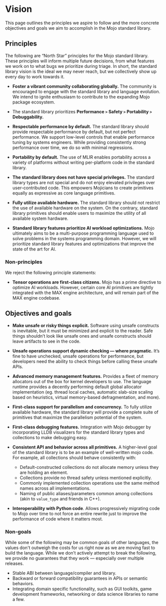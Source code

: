 # Vision

This page outlines the principles we aspire to follow and the more concrete
objectives and goals we aim to accomplish in the Mojo standard library.

## Principles

The following are “North Star” principles for the Mojo standard library.
These principles will inform multiple future decisions, from what features we
work on to what bugs we prioritize during triage. In short, the standard library
vision is the ideal we may never reach, but we collectively show up every day
to work towards it.

- **Foster a vibrant community collaborating globally.** The community is
encouraged to engage with the standard library and language evolution. We
intend to ignite enthusiasm to contribute to the expanding Mojo package
ecosystem.

- The standard library prioritizes
  **Performance `>` Safety `>` Portability `>` Debuggability.**

- **Respectable performance by default.** The standard library should provide
respectable performance by default, but not perfect performance. We support
low-level controls that enable performance tuning by systems engineers. While
providing consistently strong performance over time, we do so with minimal
regressions.

- **Portability by default.** The use of MLIR enables portability across a
variety of platforms without writing per-platform code in the standard library.

- **The standard library does not have special privileges.** The standard
library types are not special and do not enjoy elevated privileges over
user-contributed code. This empowers Mojicians to create primitives equally as
expressive as core language primitives.

- **Fully utilize available hardware.** The standard library should not restrict
the use of available hardware on the system. On the contrary, standard library
primitives should enable users to maximize the utility of all available system
hardware.

- **Standard library features prioritize AI workload optimizations.** Mojo
ultimately aims to be a multi-purpose programming language used to solve
problems in the systems programming domain. However, we will prioritize standard
library features and optimizations that improve the state of the art for AI.

### Non-principles

We reject the following principle statements:

- **Tensor operations are first-class citizens.** Mojo has a prime directive to
  optimize AI workloads. However, certain core AI primitives are tightly
  integrated with the MAX engine architecture, and will remain part of the MAX
  engine codebase.

## Objectives and goals

- **Make unsafe or risky things explicit.** Software using unsafe constructs is
  inevitable, but it must be minimized and explicit to the reader. Safe things
  shouldn’t look like unsafe ones and unsafe constructs should leave artifacts
  to see in the code.

- **Unsafe operations support dynamic checking — where pragmatic.** It’s fine to
  have unchecked, unsafe operations for performance, but developers need the
  ability to check things before calling these unsafe APIs.

- **Advanced memory management features.** Provides a fleet of memory allocators
  out of the box for kernel developers to use. The language runtime provides a
  decently performing default global allocator implementation (eg. thread local
  caches, automatic slab-size scaling based on heuristics, virtual memory-based
  defragmentation, and more).

- **First-class support for parallelism and concurrency.** To fully utilize
  available hardware, the standard library will provide a complete suite of
  primitives that maximize the parallelism potential of the system.

- **First-class debugging features.** Integration with Mojo debugger by
  incorporating LLDB visualizers for the standard library types and collections
  to make debugging easy.

- **Consistent API and behavior across all primitives.** A higher-level goal of
  the standard library is to be an example of well-written mojo code. For
  example, all collections should behave consistently with:

  - Default-constructed collections do not allocate memory unless they are
    holding an element.
  - Collections provide no thread safety unless mentioned explicitly.
  - Commonly implemented collection operations use the same method names across
    all implementations.
  - Naming of public aliases/parameters common among collections (akin to
    `value_type` and friends in C++).

- **Interoperability with Python code**. Allows progressively migrating code to
  Mojo over time to not force an entire rewrite just to improve the performance
  of code where it matters most.

### Non-goals

While some of the following may be common goals of other languages, the
values don't outweigh the costs for us right now as we are moving fast to build
the language. While we don’t actively attempt to break the following, we provide
no guarantees that they work — especially over multiple releases.

- Stable ABI between language/compiler and library.
- Backward or forward compatibility guarantees in APIs or semantic behaviors.
- Integrating domain specific functionality, such as GUI toolkits, game
  development frameworks, networking or data science libraries to name a few.

